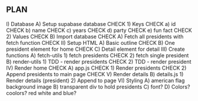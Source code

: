 ## PLAN

I) Database
  A) Setup supabase database CHECK
    1) Keys CHECK
      a) id CHECK
      b) name CHECK
      c) years CHECK
      d) party CHECK
      e) fun fact CHECK
    2) Values CHECK
  B) Import database CHECK
    A) Fetch all presidents with fetch function CHECK
II) Setup HTML
  A) Basic outline  CHECK
  B) One president element for home CHECK
  C) Detail element for detail
III) Create functions
  A) fetch-utils
    1) fetch presidents CHECK
    2) fetch single president
  B) render-utils
    1) TDD - render presidents  CHECK
    2) TDD - render president
IV) Render home CHECK
  A) app.js CHECK
    1) Render presidents  CHECK
    2) Append presidents to main page CHECK
V) Render details
  B) details.js
    1) Render details (president)
    2) Append to page
VI) Styling
  A) american flag background image
  B) transparent div to hold presidents
  C) font?
  D) Colors? coolors? red white and blue?